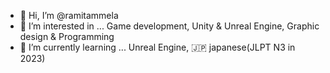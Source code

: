 - 👋 Hi, I’m @ramitammela
- 👀 I’m interested in ... Game development, Unity & Unreal Engine, Graphic design & Programming
- 🌱 I’m currently learning ... Unreal Engine, 🇯🇵 japanese(JLPT N3 in 2023)

<!---
ramitammela/ramitammela is a ✨ special ✨ repository because its `README.md` (this file) appears on your GitHub profile.
You can click the Preview link to take a look at your changes.
- 💞️ I’m looking to collaborate on ...
- 📫 How to reach me ...
--->
